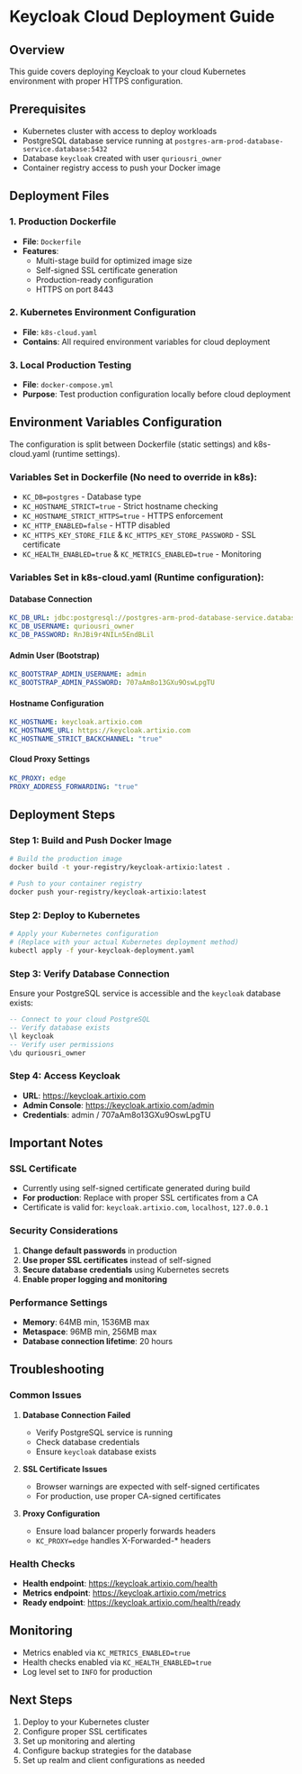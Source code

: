 # Keycloak Cloud Deployment Guide

## Overview
This guide covers deploying Keycloak to your cloud Kubernetes environment with proper HTTPS configuration.

## Prerequisites
- Kubernetes cluster with access to deploy workloads
- PostgreSQL database service running at `postgres-arm-prod-database-service.database:5432`
- Database `keycloak` created with user `quriousri_owner`
- Container registry access to push your Docker image

## Deployment Files

### 1. Production Dockerfile
- **File**: `Dockerfile`
- **Features**: 
  - Multi-stage build for optimized image size
  - Self-signed SSL certificate generation
  - Production-ready configuration
  - HTTPS on port 8443

### 2. Kubernetes Environment Configuration
- **File**: `k8s-cloud.yaml`
- **Contains**: All required environment variables for cloud deployment

### 3. Local Production Testing
- **File**: `docker-compose.yml`
- **Purpose**: Test production configuration locally before cloud deployment

## Environment Variables Configuration

The configuration is split between Dockerfile (static settings) and k8s-cloud.yaml (runtime settings).

### Variables Set in Dockerfile (No need to override in k8s):
- `KC_DB=postgres` - Database type
- `KC_HOSTNAME_STRICT=true` - Strict hostname checking
- `KC_HOSTNAME_STRICT_HTTPS=true` - HTTPS enforcement
- `KC_HTTP_ENABLED=false` - HTTP disabled
- `KC_HTTPS_KEY_STORE_FILE` & `KC_HTTPS_KEY_STORE_PASSWORD` - SSL certificate
- `KC_HEALTH_ENABLED=true` & `KC_METRICS_ENABLED=true` - Monitoring

### Variables Set in k8s-cloud.yaml (Runtime configuration):

#### Database Connection
```yaml
KC_DB_URL: jdbc:postgresql://postgres-arm-prod-database-service.database:5432/keycloak
KC_DB_USERNAME: quriousri_owner
KC_DB_PASSWORD: RnJBi9r4NILn5EndBLil
```

#### Admin User (Bootstrap)
```yaml
KC_BOOTSTRAP_ADMIN_USERNAME: admin
KC_BOOTSTRAP_ADMIN_PASSWORD: 707aAm8o13GXu9OswLpgTU
```

#### Hostname Configuration
```yaml
KC_HOSTNAME: keycloak.artixio.com
KC_HOSTNAME_URL: https://keycloak.artixio.com
KC_HOSTNAME_STRICT_BACKCHANNEL: "true"
```

#### Cloud Proxy Settings
```yaml
KC_PROXY: edge
PROXY_ADDRESS_FORWARDING: "true"
```

## Deployment Steps

### Step 1: Build and Push Docker Image
```bash
# Build the production image
docker build -t your-registry/keycloak-artixio:latest .

# Push to your container registry
docker push your-registry/keycloak-artixio:latest
```

### Step 2: Deploy to Kubernetes
```bash
# Apply your Kubernetes configuration
# (Replace with your actual Kubernetes deployment method)
kubectl apply -f your-keycloak-deployment.yaml
```

### Step 3: Verify Database Connection
Ensure your PostgreSQL service is accessible and the `keycloak` database exists:
```sql
-- Connect to your cloud PostgreSQL
-- Verify database exists
\l keycloak
-- Verify user permissions
\du quriousri_owner
```

### Step 4: Access Keycloak
- **URL**: https://keycloak.artixio.com
- **Admin Console**: https://keycloak.artixio.com/admin
- **Credentials**: admin / 707aAm8o13GXu9OswLpgTU

## Important Notes

### SSL Certificate
- Currently using self-signed certificate generated during build
- **For production**: Replace with proper SSL certificates from a CA
- Certificate is valid for: `keycloak.artixio.com`, `localhost`, `127.0.0.1`

### Security Considerations
1. **Change default passwords** in production
2. **Use proper SSL certificates** instead of self-signed
3. **Secure database credentials** using Kubernetes secrets
4. **Enable proper logging and monitoring**

### Performance Settings
- **Memory**: 64MB min, 1536MB max
- **Metaspace**: 96MB min, 256MB max
- **Database connection lifetime**: 20 hours

## Troubleshooting

### Common Issues

1. **Database Connection Failed**
   - Verify PostgreSQL service is running
   - Check database credentials
   - Ensure `keycloak` database exists

2. **SSL Certificate Issues**
   - Browser warnings are expected with self-signed certificates
   - For production, use proper CA-signed certificates

3. **Proxy Configuration**
   - Ensure load balancer properly forwards headers
   - `KC_PROXY=edge` handles X-Forwarded-* headers

### Health Checks
- **Health endpoint**: https://keycloak.artixio.com/health
- **Metrics endpoint**: https://keycloak.artixio.com/metrics
- **Ready endpoint**: https://keycloak.artixio.com/health/ready

## Monitoring
- Metrics enabled via `KC_METRICS_ENABLED=true`
- Health checks enabled via `KC_HEALTH_ENABLED=true`
- Log level set to `INFO` for production

## Next Steps
1. Deploy to your Kubernetes cluster
2. Configure proper SSL certificates
3. Set up monitoring and alerting
4. Configure backup strategies for the database
5. Set up realm and client configurations as needed

